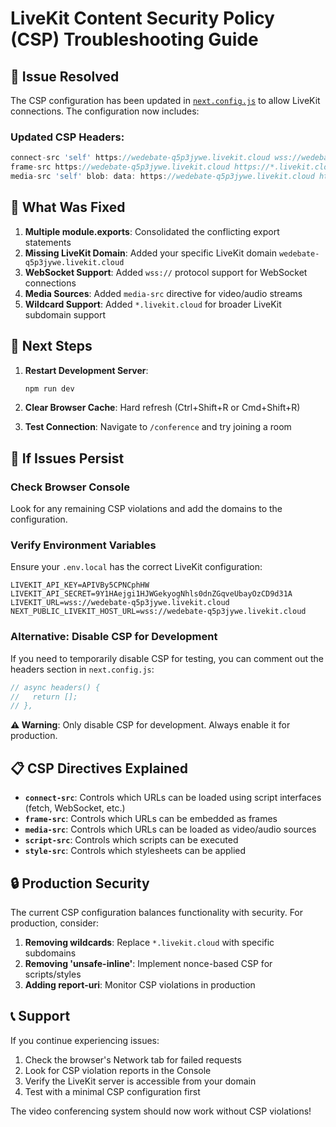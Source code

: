 # LiveKit Content Security Policy (CSP) Troubleshooting Guide

## 🚨 Issue Resolved

The CSP configuration has been updated in [`next.config.js`](next.config.js) to allow LiveKit connections. The configuration now includes:

### Updated CSP Headers:
```javascript
connect-src 'self' https://wedebate-q5p3jywe.livekit.cloud wss://wedebate-q5p3jywe.livekit.cloud https://*.livekit.cloud wss://*.livekit.cloud
frame-src https://wedebate-q5p3jywe.livekit.cloud https://*.livekit.cloud
media-src 'self' blob: data: https://wedebate-q5p3jywe.livekit.cloud https://*.livekit.cloud
```

## 🔧 What Was Fixed

1. **Multiple module.exports**: Consolidated the conflicting export statements
2. **Missing LiveKit Domain**: Added your specific LiveKit domain `wedebate-q5p3jywe.livekit.cloud`
3. **WebSocket Support**: Added `wss://` protocol support for WebSocket connections
4. **Media Sources**: Added `media-src` directive for video/audio streams
5. **Wildcard Support**: Added `*.livekit.cloud` for broader LiveKit subdomain support

## 🔄 Next Steps

1. **Restart Development Server**: 
   ```bash
   npm run dev
   ```

2. **Clear Browser Cache**: Hard refresh (Ctrl+Shift+R or Cmd+Shift+R)

3. **Test Connection**: Navigate to `/conference` and try joining a room

## 🐛 If Issues Persist

### Check Browser Console
Look for any remaining CSP violations and add the domains to the configuration.

### Verify Environment Variables
Ensure your `.env.local` has the correct LiveKit configuration:
```env
LIVEKIT_API_KEY=APIVBy5CPNCphHW
LIVEKIT_API_SECRET=9Y1HAejgi1HJWGekyogNhls0dnZGqveUbayOzCD9d31A
LIVEKIT_URL=wss://wedebate-q5p3jywe.livekit.cloud
NEXT_PUBLIC_LIVEKIT_HOST_URL=wss://wedebate-q5p3jywe.livekit.cloud
```

### Alternative: Disable CSP for Development
If you need to temporarily disable CSP for testing, you can comment out the headers section in `next.config.js`:

```javascript
// async headers() {
//   return [];
// },
```

**⚠️ Warning**: Only disable CSP for development. Always enable it for production.

## 📋 CSP Directives Explained

- **`connect-src`**: Controls which URLs can be loaded using script interfaces (fetch, WebSocket, etc.)
- **`frame-src`**: Controls which URLs can be embedded as frames
- **`media-src`**: Controls which URLs can be loaded as video/audio sources
- **`script-src`**: Controls which scripts can be executed
- **`style-src`**: Controls which stylesheets can be applied

## 🔒 Production Security

The current CSP configuration balances functionality with security. For production, consider:

1. **Removing wildcards**: Replace `*.livekit.cloud` with specific subdomains
2. **Removing 'unsafe-inline'**: Implement nonce-based CSP for scripts/styles
3. **Adding report-uri**: Monitor CSP violations in production

## 📞 Support

If you continue experiencing issues:
1. Check the browser's Network tab for failed requests
2. Look for CSP violation reports in the Console
3. Verify the LiveKit server is accessible from your domain
4. Test with a minimal CSP configuration first

The video conferencing system should now work without CSP violations!
